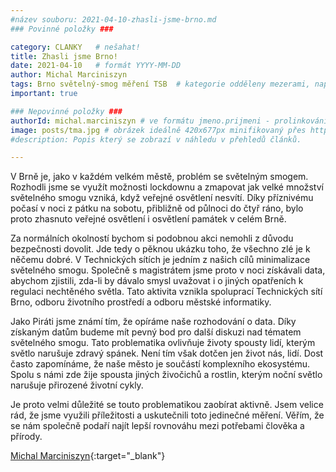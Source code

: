 ```yaml
---
#název souboru: 2021-04-10-zhasli-jsme-brno.md
### Povinné položky ###

category: CLANKY   # nešahat!
title: Zhasli jsme Brno!
date: 2021-04-10   # formát YYYY-MM-DD
author: Michal Marciniszyn 
tags: Brno světelný-smog měření TSB  # kategorie odděleny mezerami, např. volby zemědělství životní-prostředí piráti (viz https://jihomoravsky.pirati.cz/tags/)
important: true

### Nepovinné položky ###
authorId: michal.marciniszyn # ve formátu jmeno.prijmeni - prolinkování s profilem přes uid
image: posts/tma.jpg # obrázek ideálně 420x677px minifikovaný přes https://tinypng.com/
#description: Popis který se zobrazí v náhledu v přehledů článků.

---
```

V Brně je, jako v každém velkém městě, problém se světelným smogem. Rozhodli jsme se využít  možnosti lockdownu a zmapovat jak velké množství světelného smogu vzniká, když veřejné osvětlení nesvítí. Díky příznivému počasí v noci z pátku na sobotu, přibližně od půlnoci  do čtyř ráno, bylo proto zhasnuto veřejné osvětlení i osvětlení památek v celém Brně.

Za normálních okolností bychom si podobnou akci nemohli z důvodu bezpečnosti dovolit. Jde tedy o pěknou ukázku toho, že všechno zlé je k něčemu dobré. V Technických sítích je jedním z našich cílů minimalizace světelného smogu. Společně s magistrátem jsme proto v noci získávali  data, abychom zjistili, zda-li by dávalo smysl uvažovat i o jiných opatřeních k regulaci nechtěného světla. Tato aktivita vznikla spoluprací Technických sítí Brno, odboru životního prostředí a odboru městské informatiky.

Jako Piráti jsme známí tím, že opíráme naše rozhodování o data. Díky získaným datům budeme mít pevný bod pro další diskuzi nad tématem světelného smogu. Tato problematika ovlivňuje životy spousty lidí, kterým světlo narušuje zdravý spánek. Není tím však dotčen jen život nás, lidí. Dost často zapomínáme, že naše město je součástí komplexního ekosystému. Spolu s námi zde žije spousta jiných živočichů a rostlin, kterým noční světlo narušuje přirozené životní cykly. 

Je proto velmi důležité se touto problematikou zaobírat aktivně. Jsem velice rád, že jsme využili příležitosti a uskutečnili toto jedinečné měření. Věřím, že se nám společně podaří najít lepší rovnováhu mezi potřebami člověka a přírody.

[Michal Marciniszyn](https://jihomoravsky.pirati.cz/lide/michal-marciniszyn/){:target="_blank"}

